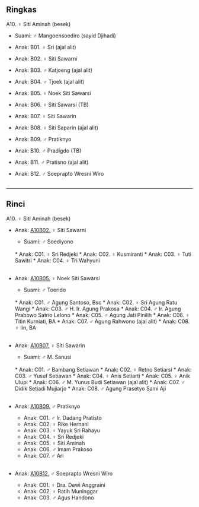 ## Ringkas

A10. ♀ Siti Aminah (besek)
	<br/>

*	Suami: ♂ Mangoensoediro (sayid Djihadi)
	<br/>

*	Anak: B01. ♀ Sri (ajal alit)
*	Anak: B02. ♀ Siti Sawarni
*	Anak: B03. ♂ Katjoeng (ajal alit)
*	Anak: B04. ♂ Tjoek (ajal alit)
*	Anak: B05. ♀ Noek Siti Sawarsi
*	Anak: B06. ♀ Siti Sawarsi (TB)
*	Anak: B07. ♀ Siti Sawarin
*	Anak: B08. ♀ Siti Saparin (ajal alit)
*	Anak: B09. ♂ Pratiknyo
*	Anak: B10. ♂ Pradigdo (TB)
*	Anak: B11. ♂ Pratisno (ajal alit)
*	Anak: B12. ♂ Soeprapto Wresni Wiro
	<br/><br/>

-- -- --

## Rinci

A10. ♀ Siti Aminah (besek)
	<br/>

*	Anak: [A10B02.][A10B02] ♀ Siti Sawarni
	*	Suami: ♂ Soediyono
	<br/>
	*	Anak: C01. ♀ Sri Redjeki
	*	Anak: C02. ♀ Kusmiranti
	*	Anak: C03. ♀ Tuti Sawitri
	*	Anak: C04. ♀ Tri Wahyuni
	<br/><br/>

*	Anak: [A10B05.][A10B05] ♀ Noek Siti Sawarsi
	*	Suami: ♂ Toerido
	<br/>
	*	Anak: C01. ♂ Agung Santoso, Bsc
	*	Anak: C02. ♀ Sri Agung Ratu Wangi
	*	Anak: C03. ♂ H. Ir. Agung Prakosa
	*	Anak: C04. ♂ Ir. Agung Prabowo Satrio Lelono
	*	Anak: C05. ♂ Agung Jati Pinilih
	*	Anak: C06. ♀ Titin Kurniati, BA
	*	Anak: C07. ♂ Agung Rahwono (ajal alit)
	*	Anak: C08. ♀ Iin, BA
	<br/><br/>

*	Anak: [A10B07.][A10B07] ♀ Siti Sawarin
	*	Suami: ♂ M. Sanusi
	<br/>
	*	Anak: C01. ♂ Bambang Setiawan
	*	Anak: C02. ♀ Retno Setiarsi
	*	Anak: C03. ♂ Yusuf Setiawan
	*	Anak: C04. ♀ Anis Setiarti
	*	Anak: C05. ♀ Anik Ulupi
	*	Anak: C06. ♂ M. Yunus Budi Setiawan (ajal alit)
	*	Anak: C07. ♂ Didik Setiadi Mujiarjo
	*	Anak: C08. ♂ Agung Prasetyo Sami Aji
	<br/><br/>

*	Anak: [A10B09.][A10B09] ♂ Pratiknyo
	<br/>
	*	Anak: C01. ♂ Ir. Dadang Pratisto
	*	Anak: C02. ♀ Rike Hernani
	*	Anak: C03. ♀ Yayuk Sri Rahayu
	*	Anak: C04. ♀ Sri Redjeki
	*	Anak: C05. ♀ Siti Aminah
	*	Anak: C06. ♂ Imam Prakoso
	*	Anak: C07. ♂ Ari
	<br/><br/>

*	Anak: [A10B12.][A10B12] ♂ Soeprapto Wresni Wiro
	<br/>
	*	Anak: C01. ♀ Dra. Dewi Anggraini
	*	Anak: C02. ♀ Ratih Muninggar
	*	Anak: C03. ♂ Agus Handono
	<br/><br/>

[A10B02]: https://github.com/epsi-rns/gitodipuro/blob/master/tree/A10/B02.md
[A10B05]: https://github.com/epsi-rns/gitodipuro/blob/master/tree/A10/B05.md
[A10B07]: https://github.com/epsi-rns/gitodipuro/blob/master/tree/A10/B07.md
[A10B09]: https://github.com/epsi-rns/gitodipuro/blob/master/tree/A10/B09.md
[A10B12]: https://github.com/epsi-rns/gitodipuro/blob/master/tree/A10/B12.md
